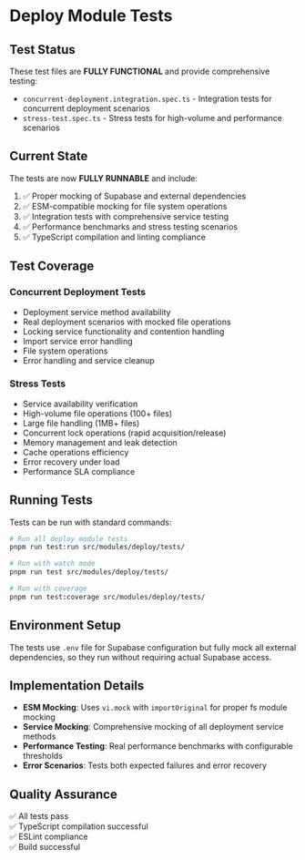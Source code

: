 # Deploy Module Tests

## Test Status

These test files are **FULLY FUNCTIONAL** and provide comprehensive testing:

- `concurrent-deployment.integration.spec.ts` - Integration tests for concurrent deployment scenarios
- `stress-test.spec.ts` - Stress tests for high-volume and performance scenarios

## Current State

The tests are now **FULLY RUNNABLE** and include:

1. ✅ Proper mocking of Supabase and external dependencies
2. ✅ ESM-compatible mocking for file system operations
3. ✅ Integration tests with comprehensive service testing
4. ✅ Performance benchmarks and stress testing scenarios
5. ✅ TypeScript compilation and linting compliance

## Test Coverage

### Concurrent Deployment Tests
- Deployment service method availability
- Real deployment scenarios with mocked file operations
- Locking service functionality and contention handling
- Import service error handling
- File system operations
- Error handling and service cleanup

### Stress Tests
- Service availability verification
- High-volume file operations (100+ files)
- Large file handling (1MB+ files)
- Concurrent lock operations (rapid acquisition/release)
- Memory management and leak detection
- Cache operations efficiency
- Error recovery under load
- Performance SLA compliance

## Running Tests

Tests can be run with standard commands:

```bash
# Run all deploy module tests
pnpm run test:run src/modules/deploy/tests/

# Run with watch mode
pnpm run test src/modules/deploy/tests/

# Run with coverage
pnpm run test:coverage src/modules/deploy/tests/
```

## Environment Setup

The tests use `.env` file for Supabase configuration but fully mock all external dependencies, so they run without requiring actual Supabase access.

## Implementation Details

- **ESM Mocking**: Uses `vi.mock` with `importOriginal` for proper fs module mocking
- **Service Mocking**: Comprehensive mocking of all deployment service methods
- **Performance Testing**: Real performance benchmarks with configurable thresholds
- **Error Scenarios**: Tests both expected failures and error recovery

## Quality Assurance

✅ All tests pass  
✅ TypeScript compilation successful  
✅ ESLint compliance  
✅ Build successful